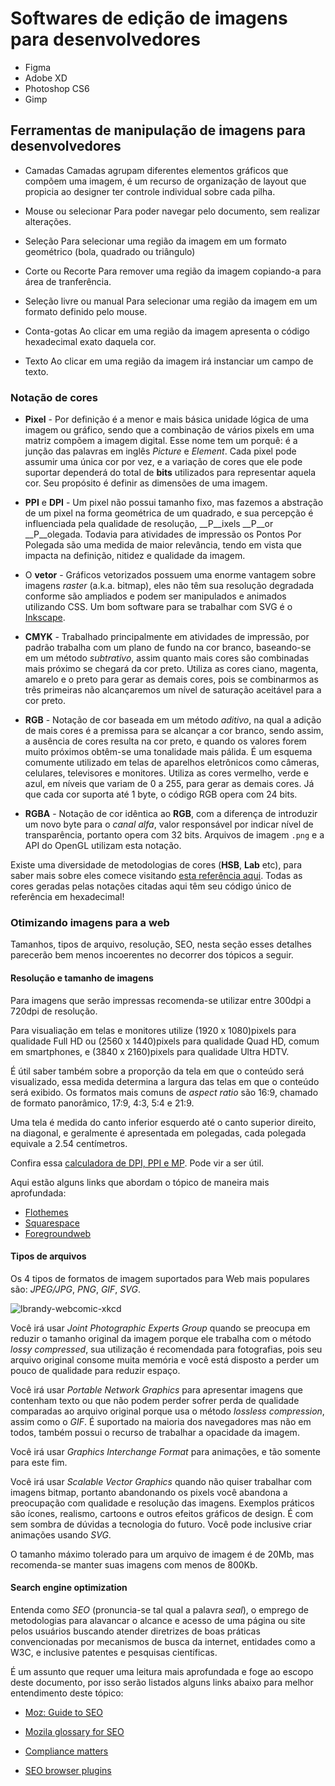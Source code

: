 # Softwares de edição de imagens para desenvolvedores

* Figma
* Adobe XD
* Photoshop CS6
* Gimp

## Ferramentas de manipulação de imagens para desenvolvedores

* Camadas
Camadas agrupam diferentes elementos gráficos que compõem uma imagem, é um recurso de organização de layout que propicia ao designer ter controle individual sobre cada pilha.

* Mouse ou selecionar
Para poder navegar pelo documento, sem realizar alterações.

* Seleção
Para selecionar uma região da imagem em um formato geométrico (bola, quadrado ou triângulo)

* Corte ou Recorte
Para remover uma região da imagem copiando-a para área de tranferência.

* Seleção livre ou manual
Para selecionar uma região da imagem em um formato definido pelo mouse.

* Conta-gotas
Ao clicar em uma região da imagem apresenta o código hexadecimal exato daquela cor.

* Texto
Ao clicar em uma região da imagem irá instanciar um campo de texto.

### Notação de cores

* __Pixel__ - Por definição é a menor e mais básica unidade lógica de uma imagem ou gráfico, sendo que a combinação de vários pixels em uma matriz compõem a imagem digital. Esse nome tem um porquê: é a junção das palavras em inglês *Picture* e *Element*. Cada pixel pode assumir uma única cor por vez, e a variação de cores que ele pode suportar dependerá do total de __bits__ utilizados para representar aquela cor. Seu propósito é definir as dimensões de uma imagem.

* __PPI__ e __DPI__ - Um pixel não possui tamanho fixo, mas fazemos a abstração de um pixel na forma geométrica de um quadrado, e sua percepção é influenciada pela qualidade de resolução, __P__ixels __P__or __P__olegada. Todavia para atividades de impressão os Pontos Por Polegada são uma medida de maior relevância, tendo em vista que impacta na definição, nitidez e qualidade da imagem.

* O __vetor__ - Gráficos vetorizados possuem uma enorme vantagem sobre imagens *raster* (a.k.a. bitmap), eles não têm sua resolução degradada conforme são ampliados e podem ser manipulados e animados utilizando CSS. Um bom software para se trabalhar com SVG é o [Inkscape](https://inkscape.org/pt-br/).

* __CMYK__ - Trabalhado principalmente em atividades de impressão, por padrão trabalha com um plano de fundo na cor branco, baseando-se em um método *subtrativo*, assim quanto mais cores são combinadas mais próximo se chegará da cor preto. Utiliza as cores ciano, magenta, amarelo e o preto para gerar as demais cores, pois se combinarmos as três primeiras não alcançaremos um nível de saturação aceitável para a cor preto.

* __RGB__ - Notação de cor baseada em um método *aditivo*, na qual a adição de mais cores é a premissa para se alcançar a cor branco, sendo assim, a ausência de cores resulta na cor preto, e quando os valores forem muito próximos obtêm-se uma tonalidade mais pálida. É um esquema comumente utilizado em telas de aparelhos eletrônicos como câmeras, celulares, televisores e monitores. Utiliza as cores vermelho, verde e azul, em níveis que variam de 0 a 255, para gerar as demais cores. Já que cada cor suporta até 1 byte, o código RGB opera com 24 bits.

* __RGBA__ - Notação de cor idêntica ao __RGB__, com a diferença de introduzir um novo byte para o *canal alfa*, valor responsável por indicar nível de transparência, portanto opera com 32 bits. Arquivos de imagem `.png` e a API do OpenGL utilizam esta notação.

Existe uma diversidade de metodologias de cores (__HSB__, __Lab__ etc), para saber mais sobre eles comece visitando [esta referência aqui](https://www.designersinsights.com/designer-resources/understanding-color-models/). Todas as cores geradas pelas notações citadas aqui têm seu código único de referência em hexadecimal!

### Otimizando imagens para a web

Tamanhos, tipos de arquivo, resolução, SEO, nesta seção esses detalhes parecerão bem menos incoerentes no decorrer dos tópicos a seguir.

#### Resolução e tamanho de imagens

Para imagens que serão impressas recomenda-se utilizar entre 300dpi a 720dpi de resolução.

Para visualiação em telas e monitores utilize (1920 x 1080)pixels para qualidade Full HD ou (2560 x 1440)pixels para qualidade Quad HD, comum em smartphones, e (3840 x 2160)pixels para qualidade Ultra HDTV.

É útil saber também sobre a proporção da tela em que o conteúdo será visualizado, essa medida determina a largura das telas em que o conteúdo será exibido. Os formatos mais comuns de *aspect ratio* são 16:9, chamado de formato panorâmico, 17:9, 4:3, 5:4 e 21:9.

Uma tela é medida do canto inferior esquerdo até o canto superior direito, na diagonal, e geralmente é apresentada em polegadas, cada polegada equivale a 2.54 centímetros.

Confira essa [calculadora de DPI, PPI e MP](https://www.sven.de/dpi/). Pode vir a ser útil.

Aqui estão alguns links que abordam o tópico de maneira mais aprofundada:

* [Flothemes](https://flothemes.com/flothemes-image-sizes/)
* [Squarespace](https://support.squarespace.com/hc/en-us/articles/206542517-Formatting-your-images-for-display-on-the-web)
* [Foregroundweb](https://www.foregroundweb.com/image-size/)

#### Tipos de arquivos

Os 4 tipos de formatos de imagem suportados para Web mais populares são: *JPEG/JPG*, *PNG*, *GIF*, *SVG*.

![lbrandy-webcomic-xkcd](http://lbrandy.com/assets/jpg_vs_png2.png)

Você irá usar *Joint Photographic Experts Group* quando se preocupa em reduzir o tamanho original da imagem porque ele trabalha com o método *lossy compressed*, sua utilização é recomendada para fotografias, pois seu arquivo original consome muita memória e você está disposto a perder um pouco de qualidade para reduzir espaço.

Você irá usar *Portable Network Graphics* para apresentar imagens que contenham texto ou que não podem perder sofrer perda de qualidade comparadas ao arquivo original porque usa o método *lossless compression*, assim como o *GIF*. É suportado na maioria dos navegadores mas não em todos, também possui o recurso de trabalhar a opacidade da imagem.

Você irá usar *Graphics Interchange Format* para animações, e tão somente para este fim.

Você irá usar *Scalable Vector Graphics* quando não quiser trabalhar com imagens bitmap, portanto abandonando os pixels você abandona a preocupação com qualidade e resolução das imagens. Exemplos práticos são ícones, realismo, cartoons e outros efeitos gráficos de design. É com sem sombra de dúvidas a tecnologia do futuro. Você pode inclusive criar animações usando *SVG*.

O tamanho máximo tolerado para um arquivo de imagem é de 20Mb, mas recomenda-se manter suas imagens com menos de 800Kb.

#### Search engine optimization

Entenda como *SEO* (pronuncia-se tal qual a palavra *seal*), o emprego de metodologias para alavancar o alcance e acesso de uma página ou site pelos usuários buscando atender diretrizes de boas práticas convencionadas por mecanismos de busca da internet, entidades como a W3C, e inclusive patentes e pesquisas científicas.

É um assunto que requer uma leitura mais aprofundada e foge ao escopo deste documento, por isso serão listados alguns links abaixo para melhor entendimento deste tópico:

* [Moz: Guide to SEO](https://moz.com/beginners-guide-to-seo)

* [Mozila glossary for SEO](https://developer.mozilla.org/en-US/docs/Glossary/SEO)

* [Compliance matters](https://trafficbox.org/w3c_seo/)

* [SEO browser plugins](https://www.searchenginejournal.com/seo-tools/browser-extensions-plugins/)

